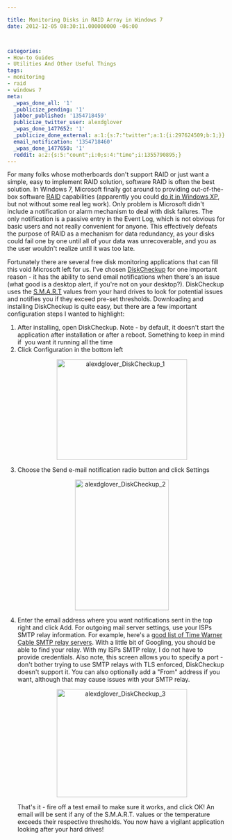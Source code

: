 ```yaml
---

title: Monitoring Disks in RAID Array in Windows 7
date: 2012-12-05 08:30:11.000000000 -06:00



categories:
- How-to Guides
- Utilities And Other Useful Things
tags:
- monitoring
- raid
- windows 7
meta:
  _wpas_done_all: '1'
  _publicize_pending: '1'
  jabber_published: '1354718459'
  publicize_twitter_user: alexdglover
  _wpas_done_1477652: '1'
  _publicize_done_external: a:1:{s:7:"twitter";a:1:{i:297624509;b:1;}}
  email_notification: '1354718460'
  _wpas_done_1477650: '1'
  reddit: a:2:{s:5:"count";i:0;s:4:"time";i:1355790895;}
---
```

<p>For many folks whose motherboards don't support RAID or just want a simple, easy to implement RAID solution, software RAID is often the best solution. In Windows 7, Microsoft finally got around to providing out-of-the-box software <a href="http://en.wikipedia.org/wiki/RAID" target="_blank">RAID</a> capabilities (apparently you could <a href="http://www.tomshardware.com/reviews/windowsxp-make-raid-5-happen,925-2.html" target="_blank">do it in Windows XP</a>, but not without some real leg work). Only problem is Microsoft didn't include a notification or alarm mechanism to deal with disk failures. The only notification is a passive entry in the Event Log, which is not obvious for basic users and not really convenient for anyone. This effectively defeats the purpose of RAID as a mechanism for data redundancy, as your disks could fail one by one until all of your data was unrecoverable, and you as the user wouldn't realize until it was too late.</p>
<p><!--more Click to see my solution --></p>
<p>Fortunately there are several free disk monitoring applications that can fill this void Microsoft left for us. I've chosen <a href="http://www.passmark.com/products/diskcheckup.htm" target="_blank">DiskCheckup</a> for one important reason - it has the ability to send email notifications when there's an issue (what good is a desktop alert, if you're not on your desktop?). DiskCheckup uses the <a href="http://en.wikipedia.org/wiki/S.M.A.R.T." target="_blank">S.M.A.R.T</a> values from your hard drives to look for potential issues and notifies you if they exceed pre-set thresholds. Downloading and installing DiskCheckup is quite easy, but there are a few important configuration steps I wanted to highlight:</p>
<ol>
<li><span style="line-height:13px;">After installing, open DiskCheckup. Note - by default, it doesn't start the application after installation or after a reboot. Something to keep in mind if  you want it running all the time</span></li>
<li>Click Configuration in the bottom left
<p style="text-align: center;"><a href="http://alexdglover.wordpress.com/?attachment_id=292" rel="attachment wp-att-292"><img class="aligncenter size-medium wp-image-292" alt="alexdglover_DiskCheckup_1" src="{{ site.baseurl }}/assets/alexdglover_diskcheckup_1.png?w=300" height="231" width="300" /></a>
</p>
</li>
<li>Choose the Send e-mail notification radio button and click Settings
<p style="text-align: center;"><a href="http://alexdglover.wordpress.com/?attachment_id=293" rel="attachment wp-att-293"><img class="aligncenter size-medium wp-image-293" alt="alexdglover_DiskCheckup_2" src="{{ site.baseurl }}/assets/alexdglover_diskcheckup_2.png?w=216" height="300" width="216" /></a></p>
</li>
<li>Enter the email address where you want notifications sent in the top right and click Add. For outgoing mail server settings, use your ISPs SMTP relay information. For example, here's a <a href="http://www.realifewebdesigns.com/web-resources/pop3-smtp-news-servers/timewarner.asp" target="_blank">good list of Time Warner Cable SMTP relay servers</a>. With a little bit of Googling, you should be able to find your relay. With my ISPs SMTP relay, I do not have to provide credentials. Also note, this screen allows you to specify a port - don't bother trying to use SMTP relays with TLS enforced, DiskCheckup doesn't support it. You can also optionally add a "From" address if you want, although that may cause issues with your SMTP relay.
<p style="text-align: center;"><a href="http://alexdglover.wordpress.com/?attachment_id=294" rel="attachment wp-att-294"><img class="aligncenter size-medium wp-image-294" alt="alexdglover_DiskCheckup_3" src="{{ site.baseurl }}/assets/alexdglover_diskcheckup_3.png?w=300" height="248" width="300" /></a></p>
<p>That's it - fire off a test email to make sure it works, and click OK! An email will be sent if any of the S.M.A.R.T. values or the temperature exceeds their respective thresholds. You now have a vigilant application looking after your hard drives!</p>
</li>
</ol>
